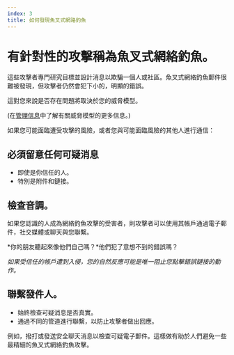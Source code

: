 ```yaml
---
index: 3
title: 如何發現魚叉式網路釣魚
---
```

# 有針對性的攻擊稱為魚叉式網絡釣魚。

這些攻擊者專門研究目標並設計消息以欺騙一個人或社區。魚叉式網絡釣魚郵件很難被發現，但攻擊者仍然會犯下小的，明顯的錯誤。

這對您來說是否存在問題將取決於您的威脅模型。

(在[管理信息](umbrella://information/managing-information)中了解有關威脅模型的更多信息。)

如果您可能面臨遭受攻擊的風險，或者您與可能面臨風險的其他人進行通信：

## 必須留意任何可疑消息

*   即使是你信任的人。
*   特別是附件和鏈接。

## 檢查音調。

如果您認識的人成為網絡釣魚攻擊的受害者，則攻擊者可以使用其帳戶通過電子郵件，社交媒體或聊天與您聯繫。

*你的朋友聽起來像他們自己嗎？*他們犯了意想不到的錯誤嗎？

*如果受信任的帳戶遭到入侵，您的自然反應可能是唯一阻止您點擊錯誤鏈接的動作。*

## 聯繫發件人。

*   始終檢查可疑消息是否真實。
*   通過不同的管道進行聯繫，以防止攻擊者做出回應。

例如，撥打或發送安全聊天消息以檢查可疑電子郵件。這樣做有助於人們避免一些最精細的魚叉式網絡釣魚攻擊。